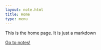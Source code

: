 ```yaml
---
layout: note.html
title: Home
type: menu
---
```


This is the home page. It is just a markdown

[Go to notes!](public)
